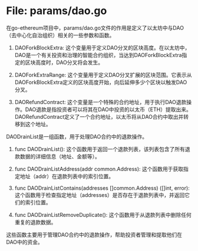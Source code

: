 # File: params/dao.go

在go-ethereum项目中，params/dao.go文件的作用是定义了以太坊中与DAO（去中心化自治组织）相关的一些参数和函数。

1. DAOForkBlockExtra: 这个变量用于定义DAO分叉的区块高度。在以太坊中，DAO是一个有关投资和治理的智能合约组织，当达到DAOForkBlockExtra指定的区块高度时，DAO分叉将会发生。

2. DAOForkExtraRange: 这个变量用于定义DAO分叉扩展的区块范围。它表示从DAOForkBlockExtra定义的区块高度开始，向后延伸多少个区块以触发DAO分叉。

3. DAORefundContract: 这个变量是一个特殊的合约地址，用于执行DAO退款操作。DAO退款是指投资者可以将其在DAO中投资的以太币（ETH）提取出来。DAORefundContract定义了一个合约地址，以太币将从DAO合约中取出并转移到这个地址。

DAODrainList是一组函数，用于处理DAO合约中的退款操作。

1. func DAODrainList(): 这个函数用于返回一个退款列表，该列表包含了所有退款数据的详细信息（地址、金额等）。

2. func DAODrainListAddress(addr common.Address): 这个函数用于获取指定地址（addr）在退款列表中的索引位置。

3. func DAODrainListContains(addresses []common.Address) ([]int, error): 这个函数用于检查指定地址（addresses）是否存在于退款列表中，并返回它们的索引位置。

4. func DAODrainListRemoveDuplicate(): 这个函数用于从退款列表中删除任何重复的退款数据。

这些函数主要用于管理DAO合约中的退款操作，帮助投资者管理和提取他们在DAO中的资金。

